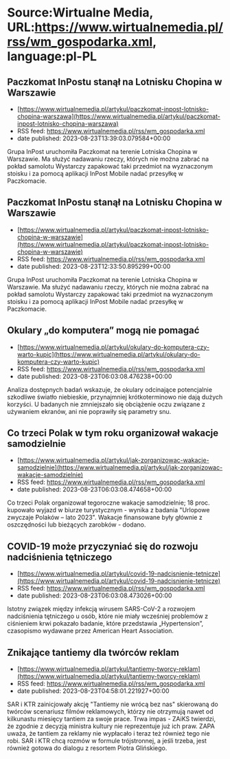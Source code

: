 # Source:Wirtualne Media, URL:https://www.wirtualnemedia.pl/rss/wm_gospodarka.xml, language:pl-PL

## Paczkomat InPostu stanął na Lotnisku Chopina w Warszawie
 - [https://www.wirtualnemedia.pl/artykul/paczkomat-inpost-lotnisko-chopina-warszawa](https://www.wirtualnemedia.pl/artykul/paczkomat-inpost-lotnisko-chopina-warszawa)
 - RSS feed: https://www.wirtualnemedia.pl/rss/wm_gospodarka.xml
 - date published: 2023-08-23T13:39:03.079584+00:00

Grupa InPost uruchomiła Paczkomat na terenie Lotniska Chopina w Warszawie. Ma służyć nadawaniu rzeczy, których nie można zabrać na pokład samolotu Wystarczy zapakować taki przedmiot na wyznaczonym stoisku i za pomocą aplikacji InPost Mobile nadać przesyłkę w Paczkomacie.

## Paczkomat InPostu stanął na Lotnisku Chopina w Warszawie
 - [https://www.wirtualnemedia.pl/artykul/paczkomat-inpost-lotnisko-chopina-w-warszawie](https://www.wirtualnemedia.pl/artykul/paczkomat-inpost-lotnisko-chopina-w-warszawie)
 - RSS feed: https://www.wirtualnemedia.pl/rss/wm_gospodarka.xml
 - date published: 2023-08-23T12:33:50.895299+00:00

Grupa InPost uruchomiła Paczkomat na terenie Lotniska Chopina w Warszawie. Ma służyć nadawaniu rzeczy, których nie można zabrać na pokład samolotu Wystarczy zapakować taki przedmiot na wyznaczonym stoisku i za pomocą aplikacji InPost Mobile nadać przesyłkę w Paczkomacie.

## Okulary „do komputera” mogą nie pomagać
 - [https://www.wirtualnemedia.pl/artykul/okulary-do-komputera-czy-warto-kupic](https://www.wirtualnemedia.pl/artykul/okulary-do-komputera-czy-warto-kupic)
 - RSS feed: https://www.wirtualnemedia.pl/rss/wm_gospodarka.xml
 - date published: 2023-08-23T06:03:08.476238+00:00

Analiza dostępnych badań wskazuje, że okulary odcinające potencjalnie szkodliwe światło niebieskie, przynajmniej krótkoterminowo nie dają dużych korzyści. U badanych nie zmniejszało się obciążenie oczu związane z używaniem ekranów, ani nie poprawiły się parametry snu.

## Co trzeci Polak w tym roku organizował wakacje samodzielnie
 - [https://www.wirtualnemedia.pl/artykul/jak-zorganizowac-wakacje-samodzielnie](https://www.wirtualnemedia.pl/artykul/jak-zorganizowac-wakacje-samodzielnie)
 - RSS feed: https://www.wirtualnemedia.pl/rss/wm_gospodarka.xml
 - date published: 2023-08-23T06:03:08.474658+00:00

Co trzeci Polak organizował tegoroczne wakacje samodzielnie; 18 proc. kupowało wyjazd w biurze turystycznym - wynika z badania "Urlopowe zwyczaje Polaków – lato 2023". Wakacje finansowane były głównie z oszczędności lub bieżących zarobków - dodano.

## COVID-19 może przyczyniać się do rozwoju nadciśnienia tętniczego
 - [https://www.wirtualnemedia.pl/artykul/covid-19-nadcisnienie-tetnicze](https://www.wirtualnemedia.pl/artykul/covid-19-nadcisnienie-tetnicze)
 - RSS feed: https://www.wirtualnemedia.pl/rss/wm_gospodarka.xml
 - date published: 2023-08-23T06:03:08.473026+00:00

Istotny związek między infekcją wirusem SARS-CoV-2 a rozwojem nadciśnienia tętniczego u osób, które nie miały wcześniej problemów z ciśnieniem krwi pokazało badanie, które przedstawia „Hypertension”, czasopismo wydawane przez American Heart Association.

## Znikające tantiemy dla twórców reklam
 - [https://www.wirtualnemedia.pl/artykul/tantiemy-tworcy-reklam](https://www.wirtualnemedia.pl/artykul/tantiemy-tworcy-reklam)
 - RSS feed: https://www.wirtualnemedia.pl/rss/wm_gospodarka.xml
 - date published: 2023-08-23T04:58:01.221927+00:00

SAR i KTR zainicjowały akcję "Tantiemy nie wrócą bez nas" skierowaną do twórców scenariusz filmów reklamowych, którzy nie otrzymują nawet od kilkunastu miesięcy tantiem za swoje prace. Trwa impas - ZAiKS twierdzi, że zgodnie z decyzją ministra kultury nie reprezentuje już ich praw. ZAPA uważa, że tantiem za reklamy nie wypłacało i teraz też również tego nie robi. SAR i KTR chcą rozmów w formule trójstronnej, a jeśli trzeba, jest również gotowa do dialogu z resortem Piotra Glińskiego.

